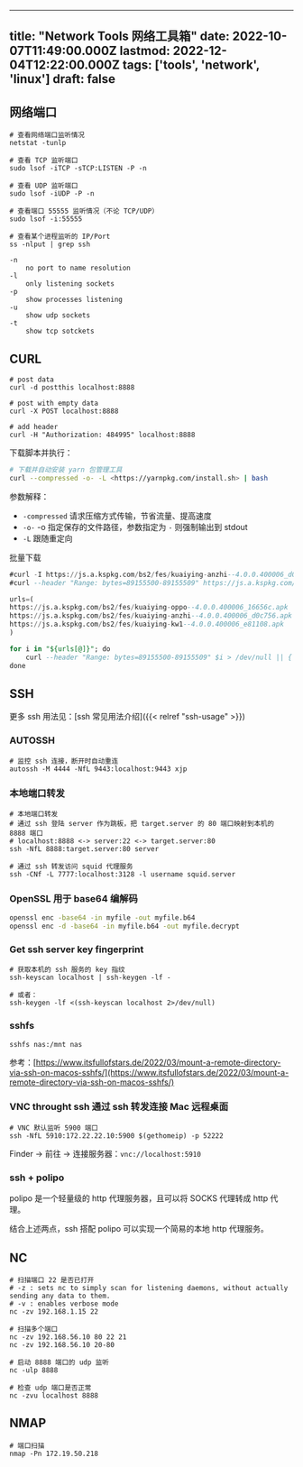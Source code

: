 
---
title: "Network Tools 网络工具箱"
date: 2022-10-07T11:49:00.000Z
lastmod: 2022-12-04T12:22:00.000Z
tags: ['tools', 'network', 'linux']
draft: false
---



## 网络端口

```shell
# 查看网络端口监听情况
netstat -tunlp

# 查看 TCP 监听端口
sudo lsof -iTCP -sTCP:LISTEN -P -n

# 查看 UDP 监听端口
sudo lsof -iUDP -P -n

# 查看端口 55555 监听情况（不论 TCP/UDP）
sudo lsof -i:55555

# 查看某个进程监听的 IP/Port
ss -nlput | grep ssh

-n
    no port to name resolution
-l
    only listening sockets
-p
    show processes listening
-u
    show udp sockets
-t
    show tcp sotckets
```


## CURL

```shell
# post data
curl -d postthis localhost:8888

# post with empty data
curl -X POST localhost:8888

# add header
curl -H "Authorization: 484995" localhost:8888
```

下载脚本并执行：

```bash
# 下载并自动安装 yarn 包管理工具
curl --compressed -o- -L <https://yarnpkg.com/install.sh> | bash

```

参数解释：  
  
-   ``-compressed``
请求压缩方式传输，节省流量、提高速度  
-   ``-o-``
-o 指定保存的文件路径，参数指定为 ``-`` 则强制输出到 stdout  
-   ``-L``
跟随重定向


批量下载

```sql
#curl -I https://js.a.kspkg.com/bs2/fes/kuaiying-anzhi--4.0.0.400006_d0c756.apk
#curl --header "Range: bytes=89155500-89155509" https://js.a.kspkg.com/bs2/fes/kuaiying-anzhi--4.0.0.400006_d0c756.apk

urls=(
https://js.a.kspkg.com/bs2/fes/kuaiying-oppo--4.0.0.400006_16656c.apk
https://js.a.kspkg.com/bs2/fes/kuaiying-anzhi--4.0.0.400006_d0c756.apk
https://js.a.kspkg.com/bs2/fes/kuaiying-kw1--4.0.0.400006_e81108.apk
)

for i in "${urls[@]}"; do
    curl --header "Range: bytes=89155500-89155509" $i > /dev/null || { echo 'failed' ; exit 1; }
done
```


## SSH

更多 ssh 用法见：[ssh 常见用法介绍]({{< relref "ssh-usage" >}}) 


### AUTOSSH

```shell
# 监控 ssh 连接，断开时自动重连
autossh -M 4444 -NfL 9443:localhost:9443 xjp
```


### 本地端口转发

```shell
# 本地端口转发
# 通过 ssh 登陆 server 作为跳板，把 target.server 的 80 端口映射到本机的 8888 端口
# localhost:8888 <-> server:22 <-> target.server:80
ssh -NfL 8888:target.server:80 server

# 通过 ssh 转发访问 squid 代理服务
ssh -CNf -L 7777:localhost:3128 -l username squid.server
```


### OpenSSL 用于 base64 编解码

```bash
openssl enc -base64 -in myfile -out myfile.b64
openssl enc -d -base64 -in myfile.b64 -out myfile.decrypt
```


### Get ssh server key fingerprint

```shell
# 获取本机的 ssh 服务的 key 指纹
ssh-keyscan localhost | ssh-keygen -lf -

# 或者：
ssh-keygen -lf <(ssh-keyscan localhost 2>/dev/null)
```


### sshfs

```shell
sshfs nas:/mnt nas
```

参考：[https://www.itsfullofstars.de/2022/03/mount-a-remote-directory-via-ssh-on-macos-sshfs/](https://www.itsfullofstars.de/2022/03/mount-a-remote-directory-via-ssh-on-macos-sshfs/)


### VNC throught ssh 通过 ssh 转发连接 Mac 远程桌面

```shell
# VNC 默认监听 5900 端口
ssh -NfL 5910:172.22.22.10:5900 $(gethomeip) -p 52222
```

Finder → 前往 → 连接服务器：``vnc://localhost:5910``


### ssh + polipo

polipo 是一个轻量级的 http 代理服务器，且可以将 SOCKS 代理转成 http 代理。

结合上述两点，ssh 搭配 polipo 可以实现一个简易的本地 http 代理服务。


## NC

```shell
# 扫描端口 22 是否已打开
# -z : sets nc to simply scan for listening daemons, without actually sending any data to them.
# -v : enables verbose mode
nc -zv 192.168.1.15 22

# 扫描多个端口
nc -zv 192.168.56.10 80 22 21
nc -zv 192.168.56.10 20-80

# 启动 8888 端口的 udp 监听
nc -ulp 8888

# 检查 udp 端口是否正常
nc -zvu localhost 8888
```


## NMAP

```shell
# 端口扫描
nmap -Pn 172.19.50.218
```
